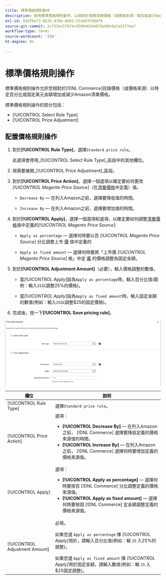 ```yaml
---
title: 標準價格規則動作
description: 使用標準價格規則動作，以相對於商務目錄價格（或價格來源）增加或減少Amazon上市價格。
exl-id: 91df6ef3-852b-478b-8b01-51dd437dd4f9
source-git-commit: 2c753ec5f6f4cd509e61b4875e09e9a1a2577ee7
workflow-type: tm+mt
source-wordcount: '334'
ht-degree: 0%

---
```


# 標準價格規則操作

標準價格規則操作允許您相對於[!DNL Commerce]目錄價格（或價格來源）以特定百分比或固定美元金額增加或減少Amazon清單價格。

標準價格規則操作的部分包括：

- [!UICONTROL Select Rule Type]
- [!UICONTROL Price Adjustment]

## 配置價格規則操作

1. 對於&#x200B;**[!UICONTROL Rule Type]**，選擇`Standard price rule`。

   此選項會停用&#x200B;_[!UICONTROL Select Rule Type]_區段中的其他欄位。

1. 視需要展開&#x200B;_[!UICONTROL Price Adjustment]_區段。

1. 對於&#x200B;**[!UICONTROL Price Action]**，選擇一個選項以確定要如何更改&#x200B;*[!UICONTROL Magento Price Source]*（在[清單價格](./listing-price.md)中定義）值。

   - `Decrease By`  — 在列入Amazon之前，選擇要降低值的時間。

   - `Increase By`  — 在列入Amazon之前，選擇要增加值的時間。

1. 對於&#x200B;**[!UICONTROL Apply]**，選擇一個選項和選項，以確定要如何調整[清單價格](./listing-price.md)值中定義的&#x200B;*[!UICONTROL Magento Price Source]*:

   - `Apply as percentage`  — 選擇何時要以百 *[!UICONTROL Magento Price Source]* 分比調整上市 [價](./listing-price.md) 值中定義的

   - `Apply as fixed amount`  — 選擇何時要將「上市價 *[!UICONTROL Magento Price Source]* 格」中定 [義](./listing-price.md) 的價格調整為固定金額。

1. 對於&#x200B;**[!UICONTROL Adjustment Amount]**（必要），輸入價格調整的數值。

   - 當&#x200B;*[!UICONTROL Apply]*&#x200B;設為`Apply as percentage`時，輸入百分比值(範例：輸入`25`以調整25%的價格)。

   - 當&#x200B;*[!UICONTROL Apply]*&#x200B;設為`Apply as fixed amount`時，輸入固定金額的數值(例如：輸入`25`以調整$25的固定價格)。

1. 完成後，按一下&#x200B;**[!UICONTROL Save pricing rule]**。

![標準價格規則](assets/ob-price-rule-action-standard-example.png)

| 欄位 | 說明 |
|---|---|
| [!UICONTROL Rule Type] | 選擇`Standard price rule`。 |
| [!UICONTROL Price Action] | 選項：<ul><li>**[!UICONTROL Decrease By]**  — 在列入Amazon之前， [!DNL Commerce] 選擇要降低定義的價格來源值的時間。</li><li>**[!UICONTROL Increase By]**  — 在列入Amazon之前， [!DNL Commerce] 選擇何時要增加定義的價格來源值。</li></ul> |
| [!UICONTROL Apply] | 選項：<ul><li>**[!UICONTROL Apply as percentage]**  — 選擇何時要按百 [!DNL Commerce] 分比調整定義的價格來源值。</li><li>**[!UICONTROL Apply as fixed amount]**  — 選擇何時要按固 [!DNL Commerce] 定金額調整定義的價格來源值。</li></ul> |
| [!UICONTROL Adjustment Amount] | 必填。<br><br>如果您選 `Apply as percentage` 擇 *[!UICONTROL Apply]*&#x200B;用於，請輸入百分比值(例如：輸 `25` 入25%的調整)。<br><br>如果您選 `Apply as fixed amount` 擇 *[!UICONTROL Apply]*&#x200B;用於固定金額，請輸入數值(例如：輸 `25` 入$25固定調整)。 |
